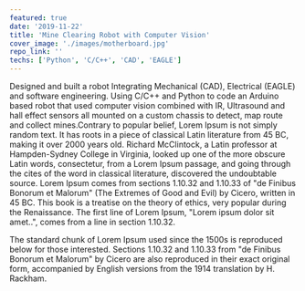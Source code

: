 ```yaml
---
featured: true
date: '2019-11-22'
title: 'Mine Clearing Robot with Computer Vision'
cover_image: './images/motherboard.jpg'
repo_link: ''
techs: ['Python', 'C/C++', 'CAD', 'EAGLE']
---
```

Designed and built a robot Integrating Mechanical (CAD), Electrical (EAGLE) and software engineering.
Using C/C++ and Python to code an Arduino based robot that used computer vision combined with IR,
Ultrasound and hall effect sensors all mounted on a custom chassis to detect, map route and collect mines.Contrary to popular belief, Lorem Ipsum is not simply random text. It has roots in a piece of classical Latin literature from 45 BC, making it over 2000 years old. Richard McClintock, a Latin professor at Hampden-Sydney College in Virginia, looked up one of the more obscure Latin words, consectetur, from a Lorem Ipsum passage, and going through the cites of the word in classical literature, discovered the undoubtable source. Lorem Ipsum comes from sections 1.10.32 and 1.10.33 of "de Finibus Bonorum et Malorum" (The Extremes of Good and Evil) by Cicero, written in 45 BC. This book is a treatise on the theory of ethics, very popular during the Renaissance. The first line of Lorem Ipsum, "Lorem ipsum dolor sit amet..", comes from a line in section 1.10.32.

The standard chunk of Lorem Ipsum used since the 1500s is reproduced below for those interested. Sections 1.10.32 and 1.10.33 from "de Finibus Bonorum et Malorum" by Cicero are also reproduced in their exact original form, accompanied by English versions from the 1914 translation by H. Rackham.

